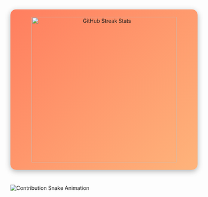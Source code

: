 <div align="center" style="margin: 20px 0 40px; padding: 20px; background: linear-gradient(135deg, #ff7e5f, #feb47b); border-radius: 15px; box-shadow: 0px 4px 15px rgba(0, 0, 0, 0.3);">
  <img width="390" src="https://streak-stats.demolab.com/?user=UzzmaSaiyed&count_private=true&theme=highcontrast&border_radius=10" alt="GitHub Streak Stats"/>
</div>

![Contribution Snake Animation](https://github.com/UzzmaSaiyed/UzzmaSaiyed/blob/output/github-contribution-grid-snake.svg)
